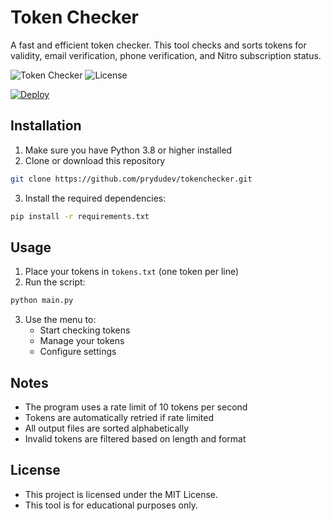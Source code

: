 # Token Checker

A fast and efficient token checker. This tool checks and sorts tokens for validity, email verification, phone verification, and Nitro subscription status.

![Token Checker](https://img.shields.io/badge/Python-3.8%2B-blue)
![License](https://img.shields.io/badge/License-MIT-green)

[![Deploy](https://raw.githubusercontent.com/prydudev/deploy-buttons/refs/heads/main/buttons/remade/replit.svg)](https://replit.com/github/prydudev/tokenchecker)

## Installation

1. Make sure you have Python 3.8 or higher installed
2. Clone or download this repository
```bash
git clone https://github.com/prydudev/tokenchecker.git
```
3. Install the required dependencies:
```bash
pip install -r requirements.txt
```

## Usage

1. Place your tokens in `tokens.txt` (one token per line)
2. Run the script:
```bash
python main.py
```

3. Use the menu to:
   - Start checking tokens
   - Manage your tokens
   - Configure settings

## Notes

- The program uses a rate limit of 10 tokens per second
- Tokens are automatically retried if rate limited
- All output files are sorted alphabetically
- Invalid tokens are filtered based on length and format

## License

- This project is licensed under the MIT License.
- This tool is for educational purposes only. 
